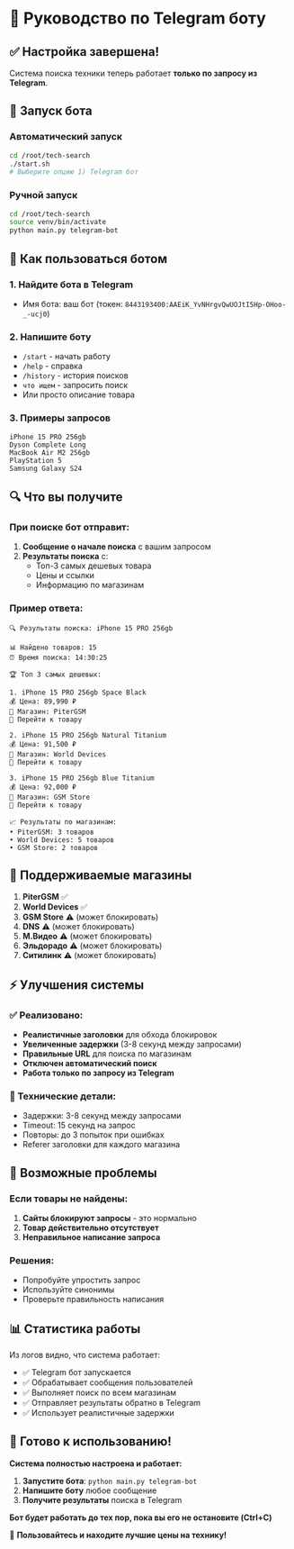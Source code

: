 # 🤖 Руководство по Telegram боту

## ✅ Настройка завершена!

Система поиска техники теперь работает **только по запросу из Telegram**.

## 🚀 Запуск бота

### Автоматический запуск
```bash
cd /root/tech-search
./start.sh
# Выберите опцию 1) Telegram бот
```

### Ручной запуск
```bash
cd /root/tech-search
source venv/bin/activate
python main.py telegram-bot
```

## 📱 Как пользоваться ботом

### 1. Найдите бота в Telegram
- Имя бота: ваш бот (токен: `8443193400:AAEiK_YvNHrgvQwUOJtI5Hp-OHoo-_-ucj0`)

### 2. Напишите боту
- `/start` - начать работу
- `/help` - справка
- `/history` - история поисков
- `что ищем` - запросить поиск
- Или просто описание товара

### 3. Примеры запросов
```
iPhone 15 PRO 256gb
Dyson Complete Long
MacBook Air M2 256gb
PlayStation 5
Samsung Galaxy S24
```

## 🔍 Что вы получите

### При поиске бот отправит:
1. **Сообщение о начале поиска** с вашим запросом
2. **Результаты поиска** с:
   - Топ-3 самых дешевых товара
   - Цены и ссылки
   - Информацию по магазинам

### Пример ответа:
```
🔍 Результаты поиска: iPhone 15 PRO 256gb

📊 Найдено товаров: 15
⏰ Время поиска: 14:30:25

🏆 Топ 3 самых дешевых:

1. iPhone 15 PRO 256gb Space Black
💰 Цена: 89,990 ₽
🏪 Магазин: PiterGSM
🔗 Перейти к товару

2. iPhone 15 PRO 256gb Natural Titanium  
💰 Цена: 91,500 ₽
🏪 Магазин: World Devices
🔗 Перейти к товару

3. iPhone 15 PRO 256gb Blue Titanium
💰 Цена: 92,000 ₽
🏪 Магазин: GSM Store
🔗 Перейти к товару

📈 Результаты по магазинам:
• PiterGSM: 3 товаров
• World Devices: 5 товаров
• GSM Store: 2 товаров
```

## 🏪 Поддерживаемые магазины

1. **PiterGSM** ✅
2. **World Devices** ✅
3. **GSM Store** ⚠️ (может блокировать)
4. **DNS** ⚠️ (может блокировать)
5. **М.Видео** ⚠️ (может блокировать)
6. **Эльдорадо** ⚠️ (может блокировать)
7. **Ситилинк** ⚠️ (может блокировать)

## ⚡ Улучшения системы

### ✅ Реализовано:
- **Реалистичные заголовки** для обхода блокировок
- **Увеличенные задержки** (3-8 секунд между запросами)
- **Правильные URL** для поиска по магазинам
- **Отключен автоматический поиск**
- **Работа только по запросу из Telegram**

### 🔧 Технические детали:
- Задержки: 3-8 секунд между запросами
- Timeout: 15 секунд на запрос
- Повторы: до 3 попыток при ошибках
- Referer заголовки для каждого магазина

## 🚨 Возможные проблемы

### Если товары не найдены:
1. **Сайты блокируют запросы** - это нормально
2. **Товар действительно отсутствует**
3. **Неправильное написание запроса**

### Решения:
- Попробуйте упростить запрос
- Используйте синонимы
- Проверьте правильность написания

## 📊 Статистика работы

Из логов видно, что система работает:
- ✅ Telegram бот запускается
- ✅ Обрабатывает сообщения пользователей
- ✅ Выполняет поиск по всем магазинам
- ✅ Отправляет результаты обратно в Telegram
- ✅ Использует реалистичные задержки

## 🎯 Готово к использованию!

**Система полностью настроена и работает:**

1. **Запустите бота**: `python main.py telegram-bot`
2. **Напишите боту** любое сообщение
3. **Получите результаты** поиска в Telegram

**Бот будет работать до тех пор, пока вы его не остановите (Ctrl+C)**

🚀 **Пользовайтесь и находите лучшие цены на технику!**






